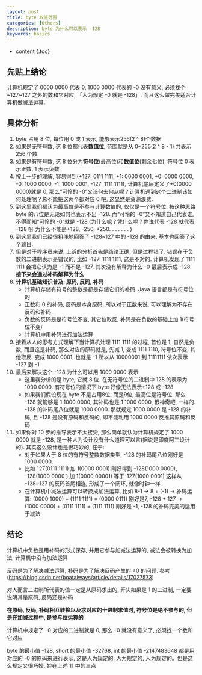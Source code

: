 ```yaml
---
layout: post
title: byte 取值范围
categories: [Others]
description: byte 为什么可以表示 -128
keywords: basics
---
```


* content
{:toc}


## 先贴上结论

计算机规定了 0000 0000 代表 0, 1000 0000 代表的 -0 没有意义, 必须找个 ~127~127 之外的数和它对应, 「人为规定 -0 就是 -128」, 而且这么做完美适合计算机做减法运算. 

## 具体分析

1. byte 占用 8 位, 每位用 0 或 1 表示, 能够表示256(2 ^ 8)个数据
2. 如果是无符号数, 这 8 位都代表**数值位**, 范围就是从 0~255(2 ^ 8 - 1) 共表示 256 个数
3. 如果是有符号数, 这 8 位分为**符号位**(最高位)和**数值位**(剩余七位), 符号位 0 表示正数, 1 表示负数
4. 按上一步的理解, 容易得到(+127: 0111 1111, +1: 0000 0001, +0: 0000 0000, -0: 1000 0000, -1: 1000 0001, -127: 1111 1111), 计算机底层定义了+0(0000 0000)就是 0, 那么“可怜的 -0”又该何去何从呢？计算机遇到这个二进制该如何处理呢？总不能把这两个都对应 0 吧, 这显然是资源浪费. 
5. 到这里我们都认为最高位是不参与计算数值的, 仅仅是一个符号位, 按这种思路 byte 的八位是无论如何也表示不出 -128. 而“可怜的 -0”又不知道自己代表谁, 不得而知“可怜的 -0”就是 -128.(为什么呢？凭什么呢？你说代表 -128 就代表 -128 呀 为什么不能是+128, -250, +250. . . . . . . )
6. 到这里我们已经很粗浅地回答了 -128~127 中的 -128 的由来, 基本也回答了这个题目. 
7. 但是对于程序员来说, 上诉的分析首先是结论正确, 但是过程错了. 错误在于负数的二进制表示是错误的, 比如 -127: 1111 1111, 这是不对的. 计算机发现了 1111 1111 会把它认为是 -1 而不是 -127. 其次没有解释为什么 -0 最后表示成 -128. **接下来会通过补码解释为什么**
8. **计算机基础知识普及: 原码, 反码, 补码**
    * 计算机存储有符号的整数是都是存储它们的补码. Java 语言都是有符号位的
    * 正数和 0 的补码, 反码是本身原码; 所以对于正数来说, 可以理解为不存在反码和补码
    * 负数的反码是是符号位不变, 其它位取反; 补码是在负数的基础上加 1(符号位不变)
    * 计算机中用补码进行加法运算
9. 接着从人的思考方式理解下当计算机处理 1111 1111 的过程, 首位是 1, 自然是负数, 而且这是补码, 那么对应的原码就是, 先减 1, 变成 1111 1110, 符号位不变, 其他取反, 变成 1000 0001, 也就是 -1 所以从 10000001 到 11111111 依次表示 -127 到 -1
10. 最后来解决这个 -128 为什么可以用 1000 0000 表示
    * 这里我分析的是 byte, 它就 8 位. 在无符号位的二进制中 128 的表示为 1000 0000. 有符号位的情况下 byte 好像无法表示+128 或 -128
    * 如果我们假设现在 byte 不是占用8位, 而是9位, 最高位是符号位. 那么 -128 就能够是 1 1000 0000, 其补码也是 1 1000 0000, 很神奇吧, 一样的. -128 的补码尾八位就是 1000 0000. 那就规定 1000 0000 是 -128 的补码, 且 -128 是没有原码和反码的, 即不能利用 1000 0000 反推其原码和反码
11. 如果你对 10 步的推导表示不太接受, 那么简单就认为计算机规定了 1000 0000 就是 -128, 是一种人为设计没有什么道理可以言(据说是印度阿三设计的). 其实这么设计也是很巧妙的, 在于: 
    * 对于如果大于 8 位的有符号整数数据类型, -128 的补码尾八位刚好是 1000 0000. 
    * 比如 127(0111 1111) 加 1(0000 0001) 刚好得到 -128(1000 0000), -128(1000 0000 ) 加 1(0000 00001) 等于-127(1000 0001) 这样从 -128~127 的反码首尾相连, 形成了一个闭环, 就像时钟一样.   
    * 在计算机中减法运算可以转换成加法运算, 比如 8-1 -> 8 + (-1) -> 补码运算: (0000 1000) + (1111 1111) = (0000 0111) 刚好是7, -128 + 127 -> (1000 0000) + (0111 1111) = (1111 1111) 刚好是 -1, -128 的补码完美的适用于减法

## 结论

计算机中负数是用补码的形式保存, 并用它参与加减法运算的, 减法会被转换为加法, 计算机中没有加法运算

反码是为了解决减法运算, 补码是为了解决反码产生的 ±0 的问题. 参考(https://blog.csdn.net/boatalways/article/details/17027573)

对人而言二进制所代表的值一定是从原码求出的, 开头如果是 1 的二进制, 一定要说明其是原码, 反码还是补码

**在原码, 反码, 补码相互转换以及求对应的十进制求值时, 符号位是绝不参与的, 但是在加减过程中, 是参与位运算的**

计算机中规定了 -0 对应的二进制就是 0, 那么 -0 就没有意义了, 必须找一个数和它对应

byte 的最小值 -128, short 的最小值 -32768, int 的最小值 -2147483648 都是用对应的 -0 的原码来进行表示, 这是人为规定的, 人为规定的, 人为规定的。但是这么规定又很巧妙, 妙在上述 11 中的三点